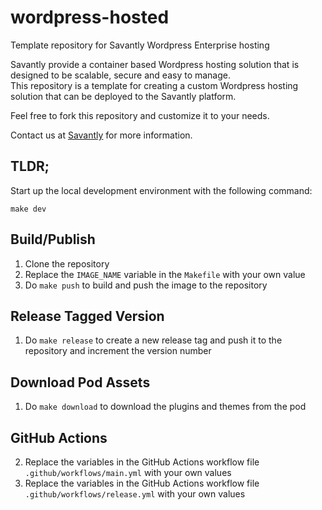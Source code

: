 # wordpress-hosted

Template repository for Savantly Wordpress Enterprise hosting

Savantly provide a container based Wordpress hosting solution that is designed to be scalable, secure and easy to manage.  
This repository is a template for creating a custom Wordpress hosting solution that can be deployed to the Savantly platform.

Feel free to fork this repository and customize it to your needs.

Contact us at [Savantly](https://savantly.net) for more information.

## TLDR;

Start up the local development environment with the following command:

```
make dev
```

## Build/Publish

1. Clone the repository
2. Replace the `IMAGE_NAME` variable in the `Makefile` with your own value
3. Do `make push` to build and push the image to the repository

## Release Tagged Version

1. Do `make release` to create a new release tag and push it to the repository and increment the version number

## Download Pod Assets

1. Do `make download` to download the plugins and themes from the pod

## GitHub Actions

2. Replace the variables in the GitHub Actions workflow file `.github/workflows/main.yml` with your own values
3. Replace the variables in the GitHub Actions workflow file `.github/workflows/release.yml` with your own values

